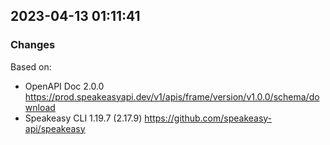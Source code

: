 

## 2023-04-13 01:11:41
### Changes
Based on:
- OpenAPI Doc 2.0.0 https://prod.speakeasyapi.dev/v1/apis/frame/version/v1.0.0/schema/download
- Speakeasy CLI 1.19.7 (2.17.9) https://github.com/speakeasy-api/speakeasy
